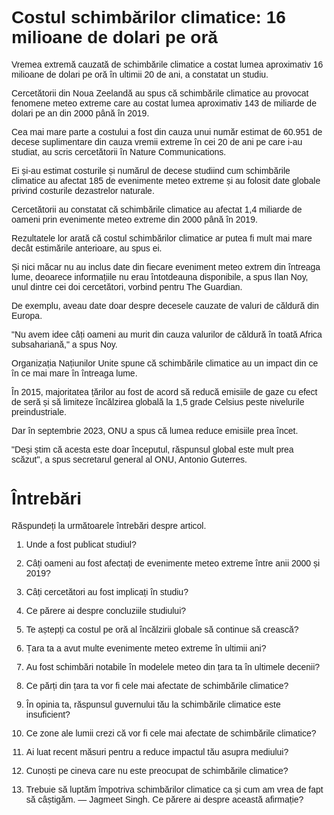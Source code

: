 <!DOCTYPE html>
<html>
<head>
<style>
body {font-family: Arial, Helvetica, sans-serif;}
.modal {
  display: none; /* Hidden by default */
  position: fixed; /* Stay in place */
  z-index: 1; /* Sit on top */
  left: 0;
  top: 0;
  width: 100%; /* Full width */
  height: 100%; /* Full height */
  overflow: auto; /* Enable scroll if needed */
  background-color: rgb(0,0,0); /* Fallback color */
  background-color: rgba(0,0,0,0.4); /* Black w/ opacity */
  -webkit-animation-name: fadeIn; /* Fade in the background */
  -webkit-animation-duration: 0.4s;
  animation-name: fadeIn;
  animation-duration: 0.4s
}
.modal-content {
  position: fixed;
  bottom: 0;
  background-color: #fefefe;
  width: 100%;
  -webkit-animation-name: slideIn;
  -webkit-animation-duration: 0.4s;
  animation-name: slideIn;
  animation-duration: 0.4s
}
.close {
  color: white;
  float: right;
  font-size: 28px;
  font-weight: bold;
}
.close:hover,
.close:focus {
  color: #000;
  text-decoration: none;
  cursor: pointer;
}
.modal-header {
  padding: 2px 16px;
  background-color: #5cb85c;
  color: white;
}
.modal-body {padding: 2px 16px;}
.modal-footer {
  padding: 2px 16px;
  background-color: #5cb85c;
  color: white;
}
@-webkit-keyframes slideIn {
  from {bottom: -300px; opacity: 0} 
  to {bottom: 0; opacity: 1}
}
@keyframes slideIn {
  from {bottom: -300px; opacity: 0}
  to {bottom: 0; opacity: 1}
}
@-webkit-keyframes fadeIn {
  from {opacity: 0} 
  to {opacity: 1}
}
@keyframes fadeIn {
  from {opacity: 0} 
  to {opacity: 1}
}
</style>
<script>
    var modal = document.getElementById("myModal");
    var span = document.getElementsByClassName("close")[0];
    function openModalWithContent(content) {
      var modalBody = modal.getElementsByClassName("modal-body")[0];
      modalBody.innerHTML = `<p>${content}</p>`;
      modal.style.display = "block";
    }
    span.onclick = function() {
      modal.style.display = "none";
    }
    window.onclick = function(event) {
      if (event.target == modal) {
        modal.style.display = "none";
      }
    }
</script>

</head>
<body>

  <div id="myModal" class="modal">
    <!-- Modal content -->
    <div class="modal-content">
      <div class="modal-header">
        <span class="close">&times;</span>
        <h2>Modal Header</h2>
      </div>
      <div class="modal-body">
        <!-- Content will be inserted here -->
      </div>
      <div class="modal-footer">
        <h3>Modal Footer</h3>
      </div>
    </div>
  </div>

<h1>Costul schimbărilor climatice: 16 milioane de dolari pe oră</h1>

<span onclick="openModalWithContent('Content for first modal')">
Vremea extremă cauzată de schimbările climatice a costat lumea aproximativ 16 milioane de dolari pe oră în ultimii 20 de ani, a constatat un studiu.
</span>

Cercetătorii din Noua Zeelandă au spus că schimbările climatice au provocat fenomene meteo extreme care au costat lumea aproximativ 143 de miliarde de dolari pe an din 2000 până în 2019.

Cea mai mare parte a costului a fost din cauza unui număr estimat de 60.951 de decese suplimentare din cauza vremii extreme în cei 20 de ani pe care i-au studiat, au scris cercetătorii în Nature Communications.

Ei și-au estimat costurile și numărul de decese studiind cum schimbările climatice au afectat 185 de evenimente meteo extreme și au folosit date globale privind costurile dezastrelor naturale.

Cercetătorii au constatat că schimbările climatice au afectat 1,4 miliarde de oameni prin evenimente meteo extreme din 2000 până în 2019.

Rezultatele lor arată că costul schimbărilor climatice ar putea fi mult mai mare decât estimările anterioare, au spus ei.

Și nici măcar nu au inclus date din fiecare eveniment meteo extrem din întreaga lume, deoarece informațiile nu erau întotdeauna disponibile, a spus Ilan Noy, unul dintre cei doi cercetători, vorbind pentru The Guardian.

De exemplu, aveau date doar despre decesele cauzate de valuri de căldură din Europa.

"Nu avem idee câți oameni au murit din cauza valurilor de căldură în toată Africa subsahariană," a spus Noy.

Organizația Națiunilor Unite spune că schimbările climatice au un impact din ce în ce mai mare în întreaga lume.

În 2015, majoritatea țărilor au fost de acord să reducă emisiile de gaze cu efect de seră și să limiteze încălzirea globală la 1,5 grade Celsius peste nivelurile preindustriale.

Dar în septembrie 2023, ONU a spus că lumea reduce emisiile prea încet.

"Deși știm că acesta este doar începutul, răspunsul global este mult prea scăzut", a spus secretarul general al ONU, Antonio Guterres.


# Întrebări
Răspundeți la următoarele întrebări despre articol.

1. Unde a fost publicat studiul?
2. Câți oameni au fost afectați de evenimente meteo extreme între anii 2000 și 2019?
3. Câți cercetători au fost implicați în studiu?
4. Ce părere ai despre concluziile studiului?
5. Te aștepți ca costul pe oră al încălzirii globale să continue să crească?
6. Țara ta a avut multe evenimente meteo extreme în ultimii ani?
7. Au fost schimbări notabile în modelele meteo din țara ta în ultimele decenii?
8. Ce părți din țara ta vor fi cele mai afectate de schimbările climatice?

9. În opinia ta, răspunsul guvernului tău la schimbările climatice este insuficient?
10. Ce zone ale lumii crezi că vor fi cele mai afectate de schimbările climatice?
11. Ai luat recent măsuri pentru a reduce impactul tău asupra mediului?
12. Cunoști pe cineva care nu este preocupat de schimbările climatice?
13. Trebuie să luptăm împotriva schimbărilor climatice ca și cum am vrea de fapt să câștigăm. — Jagmeet Singh. Ce părere ai despre această afirmație?



</body>
</html>
